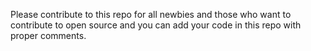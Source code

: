 Please contribute to this repo for all newbies and those who want to contribute to open source and you can add your code in this repo with proper comments.
